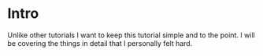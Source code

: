# Intro
Unlike other tutorials I want to keep this tutorial simple and to the point. I will be covering the things in detail that I personally felt hard.
